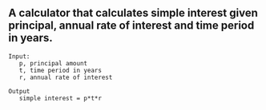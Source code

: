 ## A calculator that calculates simple interest given principal, annual rate of interest and time period in years.   

```
Input:
   p, principal amount
   t, time period in years
   r, annual rate of interest
```

```
Output   
   simple interest = p*t*r
```
